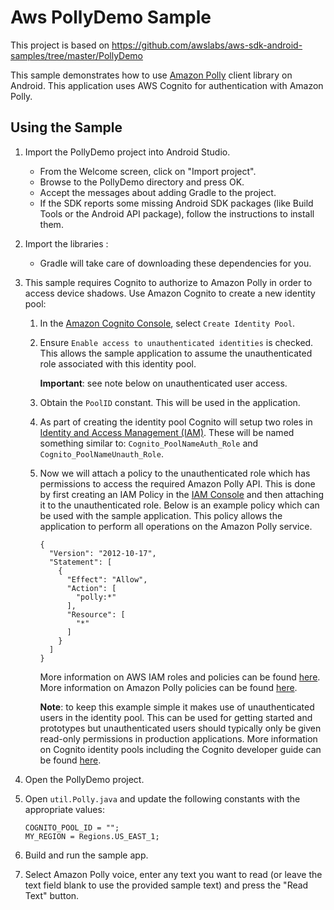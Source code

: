 Aws PollyDemo Sample
=============================================
This project is based on https://github.com/awslabs/aws-sdk-android-samples/tree/master/PollyDemo

This sample demonstrates how to use [Amazon Polly](https://aws.amazon.com/pt/polly/) client library on Android.  This application uses AWS Cognito for authentication with Amazon Polly.

## Using the Sample

1. Import the PollyDemo project into Android Studio.
   - From the Welcome screen, click on "Import project".
   - Browse to the PollyDemo directory and press OK.
   - Accept the messages about adding Gradle to the project.
   - If the SDK reports some missing Android SDK packages (like Build Tools or the Android API package), follow the instructions to install them.

1. Import the libraries :
   - Gradle will take care of downloading these dependencies for you.

1. This sample requires Cognito to authorize to Amazon Polly in order to access device shadows.  Use Amazon Cognito to create a new identity pool:
    1. In the [Amazon Cognito Console](https://console.aws.amazon.com/cognito/), select `Create Identity Pool`.
    1. Ensure `Enable access to unauthenticated identities` is checked.  This allows the sample application to assume the unauthenticated role associated with this identity pool.

        **Important**: see note below on unauthenticated user access.

    1. Obtain the `PoolID` constant.  This will be used in the application.
    1. As part of creating the identity pool Cognito will setup two roles in [Identity and Access Management (IAM)](https://console.aws.amazon.com/iam/home#roles).  These will be named something similar to: `Cognito_PoolNameAuth_Role` and `Cognito_PoolNameUnauth_Role`.
    1. Now we will attach a policy to the unauthenticated role which has permissions to access the required Amazon Polly API.  This is done by first creating an IAM Policy in the [IAM Console](https://console.aws.amazon.com/iam/home#policies) and then attaching it to the unauthenticated role.  Below is an example policy which can be used with the sample application.  This policy allows the application to perform all operations on the Amazon Polly service.

        ```
        {
          "Version": "2012-10-17",
          "Statement": [
            {
              "Effect": "Allow",
              "Action": [
                "polly:*"
              ],
              "Resource": [
                "*"
              ]
            }
          ]
        }
        ```

        More information on AWS IAM roles and policies can be found [here](http://docs.aws.amazon.com/IAM/latest/UserGuide/access_policies_manage.html).  More information on Amazon Polly policies can be found [here](http://docs.aws.amazon.com/polly/latest/dg/using-identity-based-policies.html).

        **Note**: to keep this example simple it makes use of unauthenticated users in the identity pool.  This can be used for getting started and prototypes but unauthenticated users should typically only be given read-only permissions in production applications.  More information on Cognito identity pools including the Cognito developer guide can be found [here](http://aws.amazon.com/cognito/).

1. Open the PollyDemo project.

1. Open `util.Polly.java` and update the following constants with the appropriate values:

    ```
    COGNITO_POOL_ID = "";
    MY_REGION = Regions.US_EAST_1;
    ```

1. Build and run the sample app.

1. Select Amazon Polly voice, enter any text you want to read (or leave the text field blank to use the provided sample text) and press the "Read Text" button.
